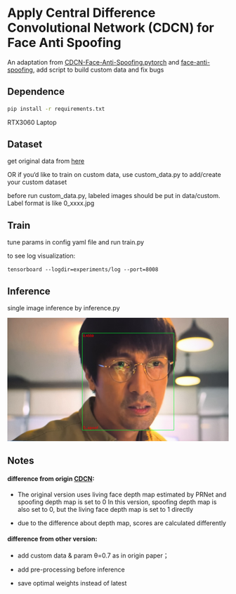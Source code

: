 # Apply Central Difference Convolutional Network (CDCN) for Face Anti Spoofing

An adaptation from [CDCN-Face-Anti-Spoofing.pytorch](https://github.com/voqtuyen/CDCN-Face-Anti-Spoofing.pytorch) and [face-anti-spoofing](https://github.com/laoshiwei/face-anti-spoofing), add script to build custom data and fix bugs

## Dependence

```bash
pip install -r requirements.txt
```

RTX3060 Laptop

## Dataset

get original data from [here](https://github.com/voqtuyen/CDCN-Face-Anti-Spoofing.pytorch/tree/master/data/nuaa) 

OR if you‘d like to train on custom data, use custom_data.py to add/create your custom dataset

before run custom_data.py, labeled images should be put in data/custom. Label format is like 0_xxxx.jpg

## Train

tune params in config yaml file and run train.py

to see log visualization: 

```
tensorboard --logdir=experiments/log --port=8008
```

## Inference

single image inference by inference.py

![mtcnn face](https://github.com/lrioxh/CDCN.pytorch/blob/main/data/inference/mtcnn%20face.png)

## Notes

#### difference from origin [CDCN](https://github.com/ZitongYu/CDCN): 

- The original version uses living face depth map estimated by PRNet and spoofing depth map is set to 0
  In this version, spoofing depth map is also set to 0, but the living face depth map is set to 1 directly

- due to the difference about depth map, scores are calculated differently

#### difference from other version: 

- add custom data & param θ=0.7 as in origin paper；

- add pre-processing before inference

- save optimal weights instead of latest



